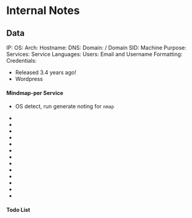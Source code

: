# Internal Notes

## Data 

IP: 
OS:
Arch:
Hostname:
DNS:
Domain:  / Domain SID:
Machine Purpose: 
Services:
Service Languages:
Users:
Email and Username Formatting:
Credentials:

- Released 3.4 years ago!   
- Wordpress 

#### Mindmap-per Service

- OS detect, run generate noting for `nmap`

 -
-
-
-
-
-
-
- 
-
-
-
-
-



#### Todo List



